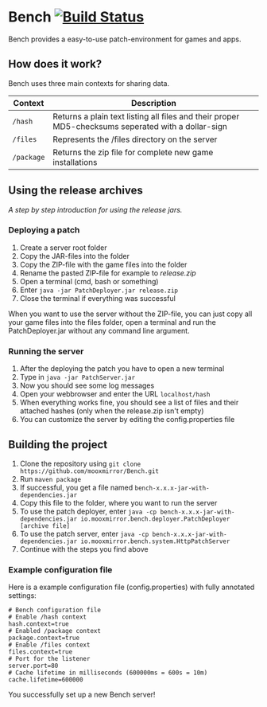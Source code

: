 Bench [![Build Status](https://travis-ci.org/lnsp/bench-server.svg?branch=master)](https://travis-ci.org/lnsp/bench-server)
=================

Bench provides a easy-to-use patch-environment for games and apps.

## How does it work?
Bench uses three main contexts for sharing data.

| Context  | Description |
| -------- |-----------------------------------------------------------------------------------------------|
| `/hash`  | Returns a plain text listing all files and their proper MD5-checksums seperated with a dollar-sign |
| `/files` | Represents the /files directory on the server |
| `/package`| Returns the zip file for complete new game installations |

## Using the release archives

*A step by step introduction for using the release jars.*

### Deploying a patch

1. Create a server root folder
2. Copy the JAR-files into the folder
3. Copy the ZIP-file with the game files into the folder
4. Rename the pasted ZIP-file for example to *release.zip*
4. Open a terminal (cmd, bash or something)
5. Enter `java -jar PatchDeployer.jar release.zip`
6. Close the terminal if everything was successful

When you want to use the server without the ZIP-file, you can just copy all your game files into the files folder, open a terminal and run the PatchDeployer.jar without any command line argument.

### Running the server

1. After the deploying the patch you have to open a new terminal
2. Type in `java -jar PatchServer.jar`
3. Now you should see some log messages
4. Open your webbrowser and enter the URL `localhost/hash`
5. When everything works fine, you should see a list of files and their attached hashes (only when the release.zip isn't empty)
6. You can customize the server by editing the config.properties file

## Building the project

1. Clone the repository using `git clone https://github.com/mooxmirror/Bench.git`
2. Run `maven package`
3. If successful, you get a file named `bench-x.x.x-jar-with-dependencies.jar`
4. Copy this file to the folder, where you want to run the server
5. To use the patch deployer, enter `java -cp bench-x.x.x-jar-with-dependencies.jar io.mooxmirror.bench.deployer.PatchDeployer [archive file]`
6. To use the patch server, enter `java -cp bench-x.x.x-jar-with-dependencies.jar io.mooxmirror.bench.system.HttpPatchServer`
7. Continue with the steps you find above

### Example configuration file

Here is a example configuration file (config.properties) with fully annotated settings:

```
# Bench configuration file
# Enable /hash context
hash.context=true
# Enabled /package context
package.context=true
# Enable /files context
files.context=true
# Port for the listener
server.port=80
# Cache lifetime in milliseconds (600000ms = 600s = 10m)
cache.lifetime=600000
```
You successfully set up a new Bench server!
